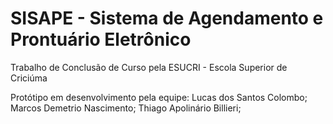 # SISAPE - Sistema de Agendamento e Prontuário Eletrônico

Trabalho de Conclusão de Curso pela ESUCRI - Escola Superior de Criciúma

Protótipo em desenvolvimento pela equipe:
Lucas dos Santos Colombo;
Marcos Demetrio Nascimento;
Thiago Apolinário Billieri;
